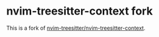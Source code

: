 # nvim-treesitter-context fork

This is a fork of [nvim-treesitter/nvim-treesitter-context](https://github.com/nvim-treesitter/nvim-treesitter-context).
